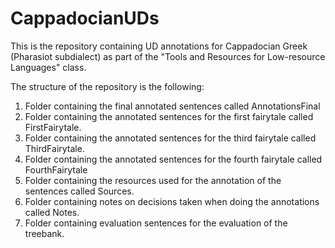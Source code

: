 # CappadocianUDs

This is the repository containing UD annotations for Cappadocian Greek (Pharasiot subdialect) as part of the "Tools and Resources for Low-resource Languages" class.

The structure of the repository is the following:
  1. Folder containing the final annotated sentences called AnnotationsFinal
  2. Folder containing the annotated sentences for the first fairytale called FirstFairytale.
  3. Folder containing the annotated sentences for the third fairytale called ThirdFairytale.
  4. Folder containing the annotated sentences for the fourth fairytale called FourthFairytale
  5. Folder containing the resources used for the annotation of the sentences called Sources.
  6. Folder containing notes on decisions taken when doing the annotations called Notes.
  7. Folder containing evaluation sentences for the evaluation of the treebank.
